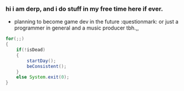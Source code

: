 ### hi i am derp, and i do stuff in my free time here if ever.

- planning to become game dev in the future :questionmark: or just a programmer in general and a music producer tbh.,,

```java
for(;;)
{
    if(!isDead)
    {
        startDay();
        beConsistent();
    }
    else System.exit(0);
}
```

<!--
**How do you edit stuff here?**
-->
